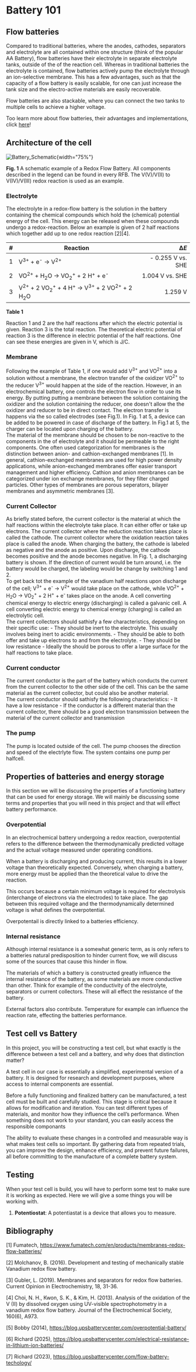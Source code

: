 # Battery 101

## Flow batteries

Compared to traditional batteries, where the anodes, cathodes, separators and electrolyte are all contained within one structure (think of the popular AA Battery), flow batteries have their electrolyte in separate electrolyte tanks, outside of the of the reaction cell. Whereas in traditional batteries the electrolyte is contained, flow batteries actively pump the electrolyte through an ion-selective membrane. This has a few advantages, such as that the capacity of a flow battery is easily scalable, for one can just increase the tank size and the electro-active materials are easily recoverable.

Flow batteries are also stackable, where you can connect the two tanks to multiple cells to achieve a higher voltage.

Too learn more about flow batteries, their advantages and implementations, click [here](https://fbrc.dev/faq.html)!

## Architecture of the cell

![Battery_Schematic](Images/FullBatteryBluePrint.png){width="75%"}

**Fig. 1** A schematic example of a Redox Flow Battery. All components described in the legend can be found in every RFB. The V(V)/V(II) to V(IV)/V(III) redox reaction is used as an example.

### Electrolyte

The electrolyte in a redox-flow battery is the solution in the battery containing the chemical compounds which hold the (chemical) potential energy of the cell. This energy can be released when these compounds undergo a redox-reaction. Below an example is given of 2 half reactions which together add up to one redox reaction \[2\]\[4\].

| \# | Reaction | Δ*E* |
|----|----|---:|
| 1 | V<sup>3+</sup> + e<sup>-</sup> → V<sup>2+</sup> | \- 0.255 V vs. SHE |
| 2 | VO<sup>2+</sup> + H<sub>2</sub>O → VO<sub>2</sub><sup>+</sup> + 2 H<sup>+</sup> + e<sup>-</sup> | 1.004 V vs. SHE |
| 3 | V<sup>2+</sup> + 2 VO<sub>2</sub><sup>+</sup> + 4 H<sup>+</sup> → V<sup>3+</sup> + 2 VO<sup>2+</sup> + 2 H<sub>2</sub>O | 1.259 V |

**Table 1**

Reaction 1 and 2 are the half reactions after which the electric potential is given. Reaction 3 is the total reaction. The theoretical electric potential of reaction 3 is the difference in electric potential of the half reactions. One can see these energies are given in V, which is J/C.

### Membrane

Following the example of Table 1, if one would add V<sup>3+</sup> and VO<sup>2+</sup> into a solution without a membrane, the electron transfer of the oxidizer VO<sup>2+</sup> to the reducer V<sup>3+</sup> would happen at the side of the reaction. However, in an electrochemical battery, one controls the electron flow in order to use its energy. By putting putting a membrane between the solution containing the oxidizer and the solution containing the reducer, one doesn't allow the the oxidizer and reducer to be in direct contact. The electron transfer is happens via the so called electrodes (see Fig.1). In Fig. 1 at 5, a device can be added to be powered in case of discharge of the battery. In Fig.1 at 5, the charger can be located upon charging of the battery.\
The material of the membrane should be chosen to be non-reactive to the components in the of electrolyte and it should be permeable to the right components. One often used categorization for membranes is the distinction between anion- and cathion-exchanged membranes \[1\]. In general, cathion-exchanged membranes are used for high power density applications, while anion-exchanged membranes offer easier transport management and higher efficiency. Cathion and anion membranes can be categorized under ion exchange membranes, for they filter charged particles. Other types of membranes are porous seperators, bilayer membranes and asymmetric membranes \[3\].

### Current Collector

As briefly stated before, the current collector is the material at which the half reactions within the electrolyte take place. It can either offer or take up electrons. The current collector where the reduction reaction takes place is called the cathode. The current collector where the oxidation reaction takes place is called the anode. When charging the battery, the cathode is labeled as negative and the anode as positive. Upon discharge, the cathode becomes positive and the anode becomes negative. In Fig. 1, a discharging battery is shown. If the direction of current would be turn around, i.e. the battery would be charged, the labeling would be change by switching 1 and 2.\
To get back tot the example of the vanadium half reactions upon discharge of the cell; V<sup>3+</sup> + e<sup>-</sup> → V<sup>2+</sup> would take place on the cathode, while VO<sup>2+</sup> + H<sub>2</sub>O → VO<sub>2</sub><sup>+</sup> + 2 H<sup>+</sup> + e<sup>-</sup> takes place on the anode. A cell converting chemical energy to electric energy (discharging) is called a galvanic cell. A cell converting electric energy to chemical energy (charging) is called an electrolytic cell.\
The current collectors should sathisfy a few characteristics, depending on their specific use: - They should be inert to the electrolyte. This usually involves being inert to acidic environmemts. - They should be able to both offer and take up electrons to and from the electrolyte. - They should be low resistance - Ideally the should be porous to offer a large surface for the half reactions to take place.

### Current conductor

The current conductor is the part of the battery which conducts the current from the current collector to the other side of the cell. This can be the same material as the current collector, but could also be another material.\
The current conductor should sathisfy the following characteristics: - It have a low resistance - If the conductor is a different material than the current collector, there should be a good electron transmission between the material of the current collector and transmission

### The pump

The pump is located outside of the cell. The pump chooses the direction and speed of the electrlyte flow. The system contains one pump per halfcell.

## Properties of batteries and energy storage

In this section we will be discussing the properties of a functioning battery that can be used for energy storage. We will mainly be discussing some terms and properties that you will need in this project and that will effect battery performance.

### Overpotential

In an electrochemical battery undergoing a redox reaction, overpotential refers to the difference between the thermodynamically predicted voltage and the actual voltage measured under operating conditions.

When a battery is discharging and producing current, this results in a lower voltage than theoretically expected. Conversely, when charging a battery, more energy must be applied than the theoretical value to drive the reaction.

This occurs because a certain minimum voltage is required for electrolysis (interchange of electrons via the electrodes) to take place. The gap between this required voltage and the thermodynamically determined voltage is what defines the overpotential.

Overpotentail is directly linked to a batteries efficiency.

### Internal resistance

Although internal resistance is a somewhat generic term, as is only refers to a batteries natural predisposition to hinder current flow, we will discuss some of the sources that cause this hinder in flow.

The materials of which a battery is constructed greatly influence the internal resistance of the battery, as some materials are more conductive than other. Think for example of the conductivity of the electrolyte, separators or current collectors. These will all effect the resistance of the battery.

External factors also contribute. Temperature for example can influence the reaction rate, effecting the batteries performance.

## Test cell vs Battery

In this project, you will be constructing a test cell, but what exactly is the difference between a test cell and a battery, and why does that distinction matter?

A test cell in our case is essentially a simplified, experimental version of a battery. It is designed for research and development purposes, where access to internal components are essential.

Before a fully functioning and finalized battery can be manufactured, a test cell must be built and carefully studied. This stage is critical because it allows for modification and iteration. You can test different types of materials, and monitor how they influence the cell’s performance. When something does not work to your standard, you can easily access the responsible componants

The ability to evaluate these changes in a controlled and measurable way is what makes test cells so important. By gathering data from repeated trials, you can improve the design, enhance efficiency, and prevent future failures, all before committing to the manufacture of a complete battery system.

## Testing

When your test cell is build, you will have to perform some test to make sure it is working as expected. Here we will give a some things you will be working with.

1.  **Potentiostat**: A potentiastat is a device that allows you to measure.

## Bibliography

\[1\] Fumatech, https://www.fumatech.com/en/products/membranes-redox-flow-batteries/

\[2\] Molchanov, B. (2016). Development and testing of mechanically stable Vanadium redox flow battery.

\[3\] Gubler, L. (2019). Membranes and separators for redox flow batteries. Current Opinion in Electrochemistry, 18, 31-36.

\[4\] Choi, N. H., Kwon, S. K., & Kim, H. (2013). Analysis of the oxidation of the V (II) by dissolved oxygen using UV-visible spectrophotometry in a vanadium redox flow battery. Journal of the Electrochemical Society, 160(6), A973.

\[5\] Bobby (2014), https://blog.upsbatterycenter.com/overpotential-battery/

\[6\] Richard (2025), https://blog.upsbatterycenter.com/electrical-resistance-in-lithium-ion-batteries/

\[7\] Richard (2023), https://blog.upsbatterycenter.com/flow-battery-techology/
